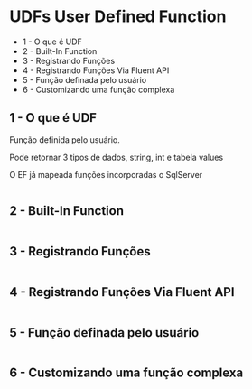 # UDFs User Defined Function

* 1 - O que é UDF
* 2 - Built-In Function
* 3 - Registrando Funções
* 4 - Registrando Funções Via Fluent API
* 5 - Função definada pelo usuário
* 6 - Customizando uma função complexa


## 1 - O que é UDF

Função definida pelo usuário.

Pode retornar 3 tipos de dados, string, int e tabela values

O EF já mapeada funções incorporadas o SqlServer

```c#
```


## 2 - Built-In Function

```c#
```


## 3 - Registrando Funções

```c#
```


## 4 - Registrando Funções Via Fluent API

```c#
```


## 5 - Função definada pelo usuário

```c#
```


## 6 - Customizando uma função complexa

```c#
```


